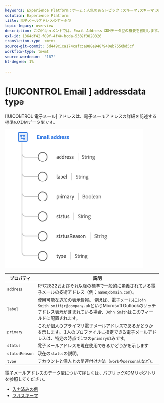 ```yaml
---
keywords: Experience Platform；ホーム；人気のあるトピック；スキーマ;スキーマ;XDM；フィールド；スキーマ;スキーマ；電子メールアドレス；xdm:emailAddress；電子メール；電子メールアドレス；データ型；データ型；
solution: Experience Platform
title: 電子メールアドレスのデータ型
topic-legacy: overview
description: このドキュメントでは、Email Address XDMデータ型の概要を説明します。
exl-id: 1364df42-f89f-4f48-bcda-5332f3828326
translation-type: tm+mt
source-git-commit: 5d449c1ca174cafcca988e9487940eb7550bd5cf
workflow-type: tm+mt
source-wordcount: '187'
ht-degree: 1%

---
```


# [!UICONTROL Email ] addressdata type

[!UICONTROL 電子メール] アドレスは、電子メールアドレスの詳細を記述する標準のXDMデータ型です。

<img src="../images/data-types/email-address.png" width="450" /><br />

| プロパティ | 説明 |
| --- | --- |
| `address` | RFC2822およびそれ以降の標準で一般的に定義されている電子メールの技術アドレス（例：`name@domain.com`）。 |
| `label` | 使用可能な追加の表示情報。 例えば、電子メールに`John Smith smithjr@company.uk`というMicrosoft Outlookのリッチアドレス表示が含まれている場合、`John Smith`はこのフィールドに配置されます。 |
| `primary` | これが個人のプライマリ電子メールアドレスであるかどうかを示します。 1人のプロファイルに指定できる電子メールアドレスは、特定の時点で1つの`primary`のみです。 |
| `status` | 電子メールアドレスを現在使用できるかどうかを示します |
| `statusReason` | 現在の`status`の説明。 |
| `type` | アカウントと個人との関連付け方法（`work`や`personal`など）。 |


電子メールアドレスのデータ型について詳しくは、パブリックXDMリポジトリを参照してください。

* [入力済みの例](https://github.com/adobe/xdm/blob/master/components/datatypes/emailaddress.example.1.json)
* [フルスキーマ](https://github.com/adobe/xdm/blob/master/components/datatypes/emailaddress.schema.json)
